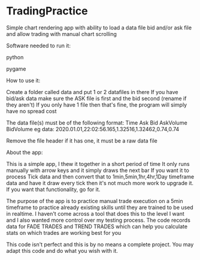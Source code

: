 # TradingPractice
Simple chart rendering app with ability to load a data file bid and/or ask file and allow trading with manual chart scrolling

Software needed to run it:

python

pygame


How to use it:

Create a folder called data and put 1 or 2 datafiles in there
If you have bid/ask data make sure the ASK file is first and the bid second (rename if they aren't)
If you only have 1 file then that's fine, the program will simply have no spread cost

The data file(s) must be of the following format:
Time 	Ask	Bid	AskVolume	BidVolume
eg data:
2020.01.01,22:02:56.165,1.32516,1.32462,0.74,0.74

Remove the file header if it has one, it must be a raw data file


About the app:

This is a simple app, I thew it together in a short period of time
It only runs manually with arrow keys and it simply draws the next bar
If you want it to process Tick data and then convert that to 1min,5min,1hr,4hr,1Day timeframe data and have it draw every tick 
then it's not much more work to upgrade it. If you want that functionality, go for it.

The purpose of the app is to practice manual trade execution on a 5min timeframe to practice already existing skills until they are trained to be used in realtime.
I haven't come across a tool that does this to the level I want and I also wanted more control over my testing process.
The code records data for FADE TRADES and TREND TRADES which can help you calculate stats on which trades are working best for you

This code isn't perfect and this is by no means a complete project.
You may adapt this code and do what you wish with it.
